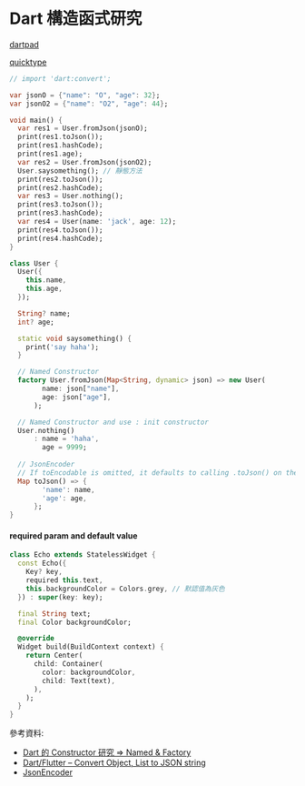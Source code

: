 # Dart 構造函式研究

[dartpad](https://dartpad.dev/)

[quicktype](https://app.quicktype.io/)

```dart
// import 'dart:convert';

var jsonO = {"name": "O", "age": 32};
var jsonO2 = {"name": "O2", "age": 44};

void main() {
  var res1 = User.fromJson(jsonO);
  print(res1.toJson());
  print(res1.hashCode);
  print(res1.age);
  var res2 = User.fromJson(jsonO2);
  User.saysomething(); // 靜態方法
  print(res2.toJson());
  print(res2.hashCode);
  var res3 = User.nothing();
  print(res3.toJson());
  print(res3.hashCode);
  var res4 = User(name: 'jack', age: 12);
  print(res4.toJson());
  print(res4.hashCode);
}

class User {
  User({
    this.name,
    this.age,
  });

  String? name;
  int? age;

  static void saysomething() {
    print('say haha');
  }

  // Named Constructor
  factory User.fromJson(Map<String, dynamic> json) => new User(
        name: json["name"],
        age: json["age"],
      );

  // Named Constructor and use : init constructor
  User.nothing()
      : name = 'haha',
        age = 9999;
        
  // JsonEncoder
  // If toEncodable is omitted, it defaults to calling .toJson() on the object.
  Map toJson() => {
        'name': name,
        'age': age,
      };
}
```


#### required param and default value
```dart
class Echo extends StatelessWidget {
  const Echo({
    Key? key,
    required this.text,
    this.backgroundColor = Colors.grey, // 默認值為灰色
  }) : super(key: key);

  final String text;
  final Color backgroundColor;

  @override
  Widget build(BuildContext context) {
    return Center(
      child: Container(
        color: backgroundColor,
        child: Text(text),
      ),
    );
  }
}
```

參考資料:
- [Dart 的 Constructor 研究 => Named & Factory](https://www.pigo.idv.tw/archives/1939)
- [Dart/Flutter – Convert Object, List to JSON string](https://bezkoder.com/dart-flutter-convert-object-to-json-string/)
- [JsonEncoder](https://api.dart.dev/stable/2.12.4/dart-convert/JsonEncoder/JsonEncoder.html)
